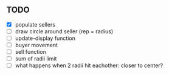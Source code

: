 ## TODO

- [x] populate sellers
- [ ] draw circle around seller (rep = radius)
- [ ] update-display function
- [ ] buyer movement
- [ ] sell function
- [ ] sum of radii limit
- [ ] what happens when 2 radii hit eachother: closer to center?
